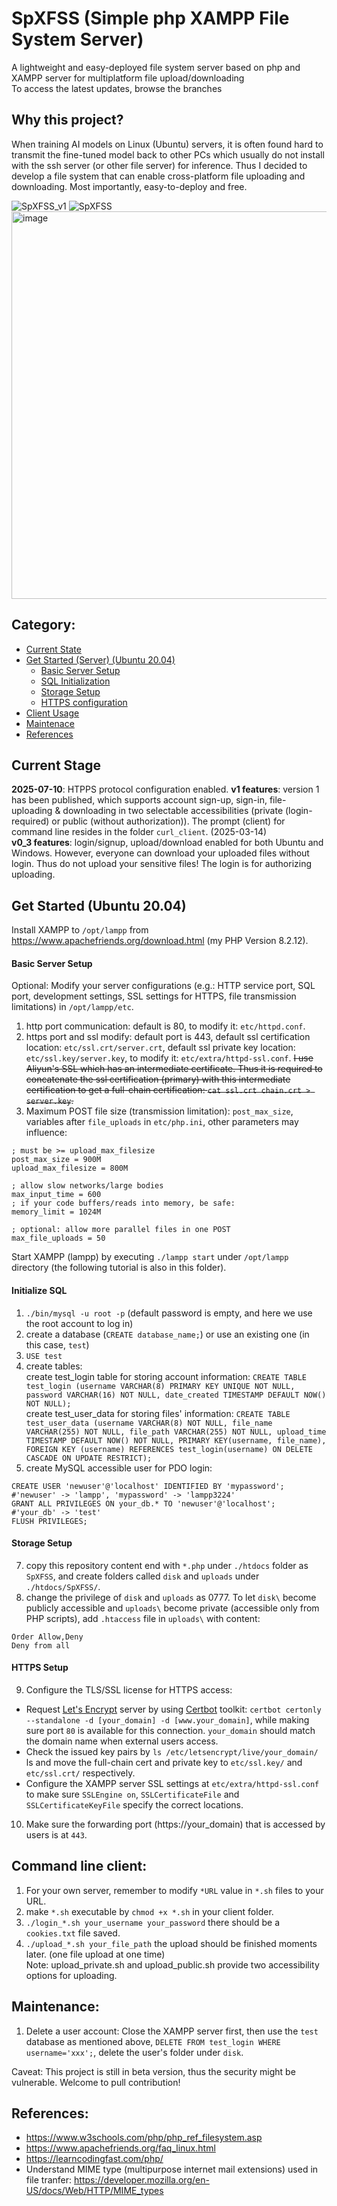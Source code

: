 # SpXFSS (Simple php XAMPP File System Server)
A lightweight and easy-deployed file system server based on php and XAMPP server for multiplatform file upload/downloading<br>
To access the latest updates, browse the branches

## Why this project?
When training AI models on Linux (Ubuntu) servers, it is often found hard to transmit the fine-tuned model back to other PCs which usually do not install with the ssh server (or other file server) for inference. Thus I decided to develop a file system that can enable cross-platform file uploading and downloading. Most importantly, easy-to-deploy and free.


![SpXFSS_v1](https://github.com/user-attachments/assets/8dee0293-25f5-4436-8e96-97190e163154)
![SpXFSS](https://github.com/user-attachments/assets/2319d13b-8264-46c3-a295-6ead07d609d5)
<img width="620" alt="image" src="https://github.com/user-attachments/assets/0d1a948b-4578-482b-be53-2d0054945230">



## Category:
* [Current State](#current-stage)
* [Get Started (Server) (Ubuntu 20.04)](#get-started-ubuntu-2004)
   * [Basic Server Setup](#basic-server-setup)
   * [SQL Initialization](#initialize-sql)
   * [Storage Setup](#storage-setup)
   * [HTTPS configuration](#https-setup)
* [Client Usage](#command-line-client)
* [Maintenace](#maintenance)
* [References](#references)

## Current Stage
<b>2025-07-10</b>: HTPPS protocol configuration enabled.
<b>v1 features</b>: version 1 has been published, which supports account sign-up, sign-in, file-uploading & downloading in two selectable accessibilities (private (login-required) or public (without authorization)). The prompt (client) for command line resides in the folder ```curl_client```. (2025-03-14) \
<b>v0_3 features</b>: login/signup, upload/download enabled for both Ubuntu and Windows. However, everyone can download your uploaded files without login. Thus do not upload your sensitive files! The login is for authorizing uploading.

## Get Started (Ubuntu 20.04)

Install XAMPP to ```/opt/lampp``` from https://www.apachefriends.org/download.html (my PHP Version 8.2.12).

#### Basic Server Setup
Optional: Modify your server configurations (e.g.: HTTP service port, SQL port, development settings, SSL settings for HTTPS, file transmission limitations) in ```/opt/lampp/etc```. 
1. http port communication: default is 80, to modify it: ```etc/httpd.conf```.
2. https port and ssl modify: default port is 443, default ssl certification location: ```etc/ssl.crt/server.crt```, default ssl private key location: ```etc/ssl.key/server.key```, to modify it: ```etc/extra/httpd-ssl.conf```. <del>I use Aliyun's SSL which has an intermediate certificate. Thus it is required to concatenate the ssl certification (primary) with this intermediate certification to get a full-chain certification: ```cat ssl.crt chain.crt > server.key```.</del>
3. Maximum POST file size (transmission limitation): ```post_max_size```, variables after ```file_uploads``` in ```etc/php.ini```, other parameters may influence:
```
; must be >= upload_max_filesize
post_max_size = 900M
upload_max_filesize = 800M

; allow slow networks/large bodies
max_input_time = 600
; if your code buffers/reads into memory, be safe:
memory_limit = 1024M

; optional: allow more parallel files in one POST
max_file_uploads = 50

```

Start XAMPP (lampp) by executing ```./lampp start``` under ```/opt/lampp``` directory (the following tutorial is also in this folder).

#### Initialize SQL
1. ```./bin/mysql -u root -p``` (default password is empty, and here we use the root account to log in)
2. create a database (```CREATE database_name;```) or use an existing one (in this case, ```test```)
3. ```USE test```
4. create tables: <br>
   create test_login table for storing account information: ```CREATE TABLE test_login (username VARCHAR(8) PRIMARY KEY UNIQUE NOT NULL, password VARCHAR(16) NOT NULL, date_created TIMESTAMP DEFAULT NOW() NOT NULL);``` <br>
   create test_user_data for storing files' information: ```CREATE TABLE test_user_data (username VARCHAR(8) NOT NULL, file_name VARCHAR(255) NOT NULL, file_path VARCHAR(255) NOT NULL, upload_time TIMESTAMP DEFAULT NOW() NOT NULL, PRIMARY KEY(username, file_name), FOREIGN KEY (username) REFERENCES test_login(username) ON DELETE CASCADE ON UPDATE RESTRICT);```
5. create MySQL accessible user for PDO login:
```
CREATE USER 'newuser'@'localhost' IDENTIFIED BY 'mypassword';  #'newuser' -> 'lampp', 'mypassword' -> 'lampp3224'
GRANT ALL PRIVILEGES ON your_db.* TO 'newuser'@'localhost';  #'your_db' -> 'test'
FLUSH PRIVILEGES;
```

#### Storage Setup
7. copy this repository content end with ```*.php``` under ```./htdocs``` folder as ```SpXFSS```, and create folders called ```disk``` and ```uploads``` under ```./htdocs/SpXFSS/```.
8. change the privilege of ```disk``` and ```uploads``` as 0777. To let ```disk\``` become publicly accessible and ```uploads\``` become private (accessible only from PHP scripts), add ```.htaccess``` file in ```uploads\``` with content:
```
Order Allow,Deny
Deny from all
```
#### HTTPS Setup
9. Configure the TLS/SSL license for HTTPS access:
* Request [Let's Encrypt](https://letsencrypt.org/) server by using [Certbot](https://certbot.eff.org/) toolkit: ```certbot certonly --standalone -d [your_domain] -d [www.your_domain]```, while making sure port ```80``` is available for this connection. ```your_domain``` should match the domain name when external users access.
* Check the issued key pairs by ```ls /etc/letsencrypt/live/your_domain/``` ls  and move the full-chain cert and private key to ```etc/ssl.key/``` and ```etc/ssl.crt/``` respectively.
* Configure the XAMPP server SSL settings at ```etc/extra/httpd-ssl.conf``` to make sure ```SSLEngine on```, ```SSLCertificateFile``` and ```SSLCertificateKeyFile``` specify the correct locations.

10. Make sure the forwarding port (https://your_domain) that is accessed by users is at ```443```.

## Command line client: 
1. For your own server, remember to modify ```*URL``` value in ```*.sh``` files to your URL.
2. make ```*.sh``` executable by ```chmod +x *.sh``` in your client folder.
3. ```./login_*.sh your_username your_password``` there should be a ```cookies.txt``` file saved.
4. ```./upload_*.sh your_file_path``` the upload should be finished moments later. (one file upload at one time) <BR>
Note: upload_private.sh and upload_public.sh provide two accessibility options for uploading.

## Maintenance:
1. Delete a user account: Close the XAMPP server first, then use the ```test``` database as mentioned above, ```DELETE FROM test_login WHERE username='xxx';```, delete the user's folder under ```disk```.

Caveat: This project is still in beta version, thus the security might be vulnerable. Welcome to pull contribution!
   
## References:
* https://www.w3schools.com/php/php_ref_filesystem.asp
* https://www.apachefriends.org/faq_linux.html
* https://learncodingfast.com/php/
* Understand MIME type (multipurpose internet mail extensions) used in file tranfer: https://developer.mozilla.org/en-US/docs/Web/HTTP/MIME_types
